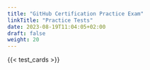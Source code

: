 ```yaml
---
title: "GitHub Certification Practice Exam"
linkTitle: "Practice Tests"
date: 2023-08-19T11:04:05+02:00
draft: false
weight: 20
---
```


{{< test_cards >}}